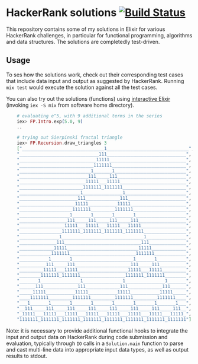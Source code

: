 # HackerRank solutions [![Build Status](https://travis-ci.org/boonious/hackerrank_elixir.svg?branch=master)](https://travis-ci.org/boonious/hackerrank_elixir) 

This repository contains some of my solutions in Elixir for various HackerRank challenges, 
in particular for functional programming, algorithms and data structures. The solutions are completedly
test-driven.

## Usage

To ses how the solutions work, check out their corresponding test cases that
include data input and output as suggested by HackerRank. Running `mix test`
would execute the solution against all the test cases.

You can also try out the solutions (functions)
using [interactive Elixir](https://elixir-lang.org/getting-started/introduction.html#interactive-mode)
(invoking `iex -S mix` from software home directory).

```elixir
    # evaluating e^5, with 9 additional terms in the series
    iex> FP.Intro.exp(5.0, 9)
    ..

    # trying out Sierpinski fractal triangle
    iex> FP.Recursion.draw_triangles 3
    ["_______________________________1_______________________________",
    "______________________________111______________________________",
    "_____________________________11111_____________________________",
    "____________________________1111111____________________________",
    "___________________________1_______1___________________________",
    "__________________________111_____111__________________________",
    "_________________________11111___11111_________________________",
    "________________________1111111_1111111________________________",
    "_______________________1_______________1_______________________",
    "______________________111_____________111______________________",
    "_____________________11111___________11111_____________________",
    "____________________1111111_________1111111____________________",
    "___________________1_______1_______1_______1___________________",
    "__________________111_____111_____111_____111__________________",
    "_________________11111___11111___11111___11111_________________",
    "________________1111111_1111111_1111111_1111111________________",
    "_______________1_______________________________1_______________",
    "______________111_____________________________111______________",
    "_____________11111___________________________11111_____________",
    "____________1111111_________________________1111111____________",
    "___________1_______1_______________________1_______1___________",
    "__________111_____111_____________________111_____111__________",
    "_________11111___11111___________________11111___11111_________",
    "________1111111_1111111_________________1111111_1111111________",
    "_______1_______________1_______________1_______________1_______",
    "______111_____________111_____________111_____________111______",
    "_____11111___________11111___________11111___________11111_____",
    "____1111111_________1111111_________1111111_________1111111____",
    "___1_______1_______1_______1_______1_______1_______1_______1___",
    "__111_____111_____111_____111_____111_____111_____111_____111__",
    "_11111___11111___11111___11111___11111___11111___11111___11111_",
    "1111111_1111111_1111111_1111111_1111111_1111111_1111111_1111111"]
```

Note: it is necessary to provide additional functional hooks
to integrate the input and output data on HackerRank
during code submission and evaluation, typically through
`IO` calls in a `Solution.main` function to
parse and cast multi-line data into appropriate input data types,
as well as output results to stdout.
